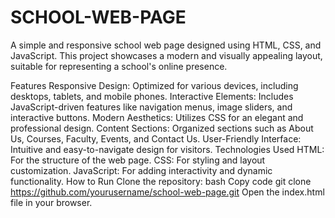 # SCHOOL-WEB-PAGE
A simple and responsive school web page designed using HTML, CSS, and JavaScript. This project showcases a modern and visually appealing layout, suitable for representing a school's online presence.

Features
Responsive Design: Optimized for various devices, including desktops, tablets, and mobile phones.
Interactive Elements: Includes JavaScript-driven features like navigation menus, image sliders, and interactive buttons.
Modern Aesthetics: Utilizes CSS for an elegant and professional design.
Content Sections: Organized sections such as About Us, Courses, Faculty, Events, and Contact Us.
User-Friendly Interface: Intuitive and easy-to-navigate design for visitors.
Technologies Used
HTML: For the structure of the web page.
CSS: For styling and layout customization.
JavaScript: For adding interactivity and dynamic functionality.
How to Run
Clone the repository:
bash
Copy code
git clone https://github.com/yourusername/school-web-page.git
Open the index.html file in your browser.
